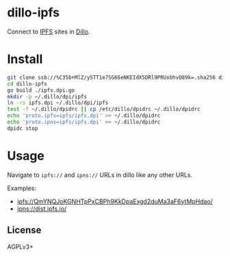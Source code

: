 # dillo-ipfs

Connect to [IPFS][] sites in [Dillo][].

# Install

```sh
git clone ssb://%C35b+MlZ/y5TT1e7SG66eNKEIdX5DRl9PRUxbhvO89k=.sha256 dillo-ipfs
cd dillo-ipfs
go build ./ipfs.dpi.go
mkdir -p ~/.dillo/dpi/ipfs
ln -rs ipfs.dpi ~/.dillo/dpi/ipfs
test -f ~/.dillo/dpidrc || cp /etc/dillo/dpidrc ~/.dillo/dpidrc
echo 'proto.ipfs=ipfs/ipfs.dpi' >> ~/.dillo/dpidrc
echo 'proto.ipns=ipfs/ipfs.dpi' >> ~/.dillo/dpidrc
dpidc stop
```

# Usage

Navigate to `ipfs://` and `ipns://` URLs in dillo like any other URLs.

Examples:
- <ipfs://QmYNQJoKGNHTpPxCBPh9KkDpaExgd2duMa3aF6ytMpHdao/>
- <ipns://dist.ipfs.io/>

[IPFS]: https://ipfs.io/
[Dillo]: https://dillo.org/

## License

AGPLv3+
